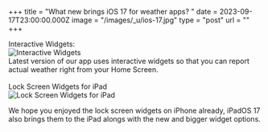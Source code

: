 +++
title = "What new brings iOS 17 for weather apps? "
date = 2023-09-17T23:00:00.000Z
image = "/images/_u/ios-17.jpg"
type = "post"
url = ""
+++

Interactive Widgets: \
![Interactive Widgets](/images/_u/i_w.jpeg)\
Latest version of our app uses interactive widgets so that you can report actual weather right from your Home Screen.\
\
Lock Screen Widgets for iPad\
![Lock Screen Widgets for iPad](/images/_u/ipad_rect.jpg)

We hope you enjoyed the lock screen widgets on iPhone already, iPadOS 17 also brings them to the iPad alongs with the new and bigger widget options.
